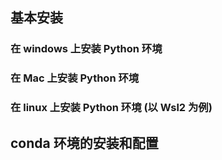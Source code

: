 
## 基本安装

### 在 windows 上安装 Python 环境


### 在 Mac 上安装 Python 环境


### 在 linux 上安装 Python 环境 (以 Wsl2 为例)


## conda 环境的安装和配置




